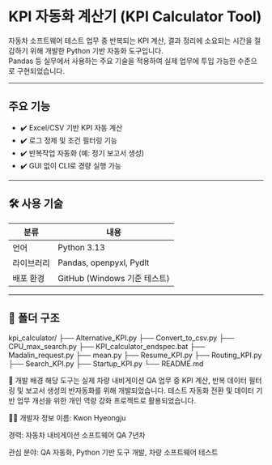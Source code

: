 #  KPI 자동화 계산기 (KPI Calculator Tool)

자동차 소프트웨어 테스트 업무 중 반복되는 KPI 계산, 결과 정리에 소요되는 시간을 절감하기 위해 개발한 Python 기반 자동화 도구입니다.  
Pandas 등 실무에서 사용하는 주요 기술을 적용하여 실제 업무에 투입 가능한 수준으로 구현되었습니다.

---

## 주요 기능

- ✔️ Excel/CSV 기반 KPI 자동 계산
- ✔️ 로그 정제 및 조건 필터링 기능
- ✔️ 반복작업 자동화 (예: 정기 보고서 생성)
- ✔️ GUI 없이 CLI로 경량 실행 가능

---

## 🛠️ 사용 기술

| 분류 | 내용 |
|------|------|
| 언어 | Python 3.13 |
| 라이브러리 | Pandas, openpyxl, Pydlt |
| 배포 환경 | GitHub (Windows 기준 테스트) |

---

## 📂 폴더 구조

kpi_calculator/
├── Alternative_KPI.py
├── Convert_to_csv.py
├── CPU_max_search.py
├── KPI_calculator_endspec.bat
├── Madalin_request.py
├── mean.py
├── Resume_KPI.py
├── Routing_KPI.py
├── Search_KPI.py
├── Startup_KPI.py
└── README.md

🎯 개발 배경
해당 도구는 실제 차량 내비게이션 QA 업무 중
KPI 계산, 반복 데이터 필터링 및 보고서 생성의 반자동화를 위해 개발되었습니다.
테스트 자동화 전환 및 데이터 기반 업무 개선을 위한 개인 역량 강화 프로젝트로 활용되었습니다.

🙋‍♂️ 개발자 정보
이름: Kwon Hyeongju

경력: 자동차 내비게이션 소프트웨어 QA 7년차

관심 분야: QA 자동화, Python 기반 도구 개발, 차량 소프트웨어 테스트
